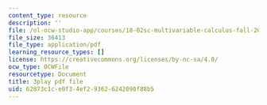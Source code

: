 ```yaml
---
content_type: resource
description: ''
file: /ol-ocw-studio-app/courses/18-02sc-multivariable-calculus-fall-2010/YP_B0AapU0c_transcript.pdf
file_size: 36413
file_type: application/pdf
learning_resource_types: []
license: https://creativecommons.org/licenses/by-nc-sa/4.0/
ocw_type: OCWFile
resourcetype: Document
title: 3play pdf file
uid: 62873c1c-e0f3-4ef2-9362-6242090f88b5
---
```

